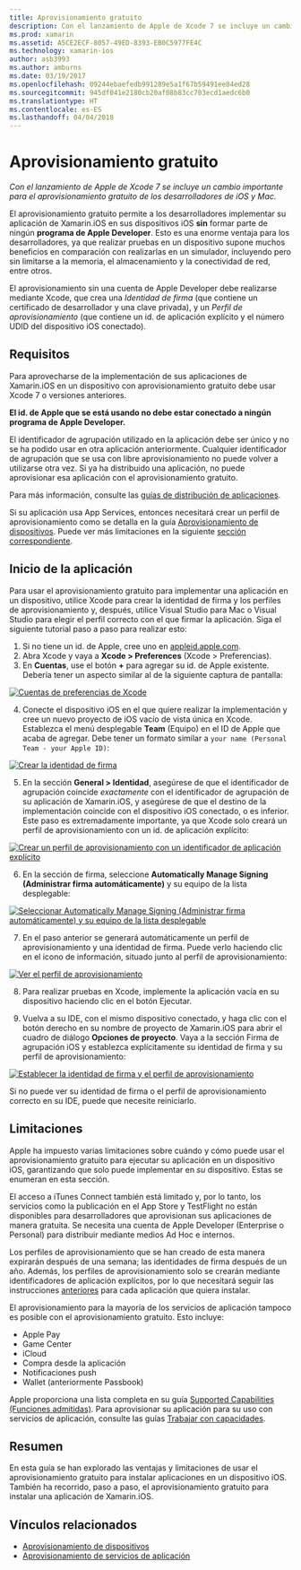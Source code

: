 ```yaml
---
title: Aprovisionamiento gratuito
description: Con el lanzamiento de Apple de Xcode 7 se incluye un cambio importante para el aprovisionamiento gratuito de los desarrolladores de iOS y Mac.
ms.prod: xamarin
ms.assetid: A5CE2ECF-8057-49ED-8393-EB0C5977FE4C
ms.technology: xamarin-ios
author: asb3993
ms.author: amburns
ms.date: 03/19/2017
ms.openlocfilehash: 09244ebaefedb991289e5a1f67b59491ee84ed28
ms.sourcegitcommit: 945df041e2180cb20af08b83cc703ecd1aedc6b0
ms.translationtype: HT
ms.contentlocale: es-ES
ms.lasthandoff: 04/04/2018
---
```

# <a name="free-provisioning"></a>Aprovisionamiento gratuito

_Con el lanzamiento de Apple de Xcode 7 se incluye un cambio importante para el aprovisionamiento gratuito de los desarrolladores de iOS y Mac._

El aprovisionamiento gratuito permite a los desarrolladores implementar su aplicación de Xamarin.iOS en sus dispositivos iOS **sin** formar parte de ningún **programa de Apple Developer**. Esto es una enorme ventaja para los desarrolladores, ya que realizar pruebas en un dispositivo supone muchos beneficios en comparación con realizarlas en un simulador, incluyendo pero sin limitarse a la memoria, el almacenamiento y la conectividad de red, entre otros.

El aprovisionamiento sin una cuenta de Apple Developer debe realizarse mediante Xcode, que crea una *Identidad de firma* (que contiene un certificado de desarrollador y una clave privada), y un *Perfil de aprovisionamiento* (que contiene un id. de aplicación explícito y el número UDID del dispositivo iOS conectado).

## <a name="requirements"></a>Requisitos

Para aprovecharse de la implementación de sus aplicaciones de Xamarin.iOS en un dispositivo con aprovisionamiento gratuito debe usar Xcode 7 o versiones anteriores.

**El id. de Apple que se está usando no debe estar conectado a ningún programa de Apple Developer.**

El identificador de agrupación utilizado en la aplicación debe ser único y no se ha podido usar en otra aplicación anteriormente. Cualquier identificador de agrupación que se usa con libre aprovisionamiento no puede volver a utilizarse otra vez. Si ya ha distribuido una aplicación, no puede aprovisionar esa aplicación con el aprovisionamiento gratuito. 

Para más información, consulte las [guías de distribución de aplicaciones](~/ios/deploy-test/app-distribution/index.md).

Si su aplicación usa App Services, entonces necesitará crear un perfil de aprovisionamiento como se detalla en la guía [Aprovisionamiento de dispositivos](~/ios/get-started/installation/device-provisioning/index.md#appservices). Puede ver más limitaciones en la siguiente [sección correspondiente](#limitations).


## <a name="a-namelaunching--launching-your-app"></a><a name="launching" /> Inicio de la aplicación

Para usar el aprovisionamiento gratuito para implementar una aplicación en un dispositivo, utilice Xcode para crear la identidad de firma y los perfiles de aprovisionamiento y, después, utilice Visual Studio para Mac o Visual Studio para elegir el perfil correcto con el que firmar la aplicación. Siga el siguiente tutorial paso a paso para realizar esto:

1. Si no tiene un id. de Apple, cree uno en [appleid.apple.com](https://appleid.apple.com/account).
2. Abra Xcode y vaya a **Xcode > Preferences** (Xcode > Preferencias).
3. En **Cuentas**, use el botón **+** para agregar su id. de Apple existente. Debería tener un aspecto similar al de la siguiente captura de pantalla:

  [![](free-provisioning-images/launchapp1.png "Cuentas de preferencias de Xcode")](free-provisioning-images/launchapp1.png#lightbox)

4. Conecte el dispositivo iOS en el que quiere realizar la implementación y cree un nuevo proyecto de iOS vacío de vista única en Xcode. Establezca el menú desplegable **Team** (Equipo) en el ID de Apple que acaba de agregar. Debe tener un formato similar a `your name (Personal Team - your Apple ID)`:

  [![](free-provisioning-images/launchapp2.png "Crear la identidad de firma")](free-provisioning-images/launchapp2.png#lightbox)

5. En la sección **General > Identidad**, asegúrese de que el identificador de agrupación coincide _exactamente_ con el identificador de agrupación de su aplicación de Xamarin.iOS, y asegúrese de que el destino de la implementación coincide con el dispositivo iOS conectado, o es inferior. Este paso es extremadamente importante, ya que Xcode solo creará un perfil de aprovisionamiento con un id. de aplicación explícito:

  [![](free-provisioning-images/launchapp5.png "Crear un perfil de aprovisionamiento con un identificador de aplicación explícito")](free-provisioning-images/launchapp5.png#lightbox)

6. En la sección de firma, seleccione **Automatically Manage Signing (Administrar firma automáticamente)** y su equipo de la lista desplegable:

  [![](free-provisioning-images/launchapp6.png "Seleccionar Automatically Manage Signing (Administrar firma automáticamente) y su equipo de la lista desplegable")](free-provisioning-images/launchapp6.png#lightbox)

7. En el paso anterior se generará automáticamente un perfil de aprovisionamiento y una identidad de firma. Puede verlo haciendo clic en el icono de información, situado junto al perfil de aprovisionamiento:

  [![](free-provisioning-images/launchapp7.png "Ver el perfil de aprovisionamiento")](free-provisioning-images/launchapp7.png#lightbox)

8. Para realizar pruebas en Xcode, implemente la aplicación vacía en su dispositivo haciendo clic en el botón Ejecutar.

9. Vuelva a su IDE, con el mismo dispositivo conectado, y haga clic con el botón derecho en su nombre de proyecto de Xamarin.iOS para abrir el cuadro de diálogo **Opciones de proyecto**. Vaya a la sección Firma de agrupación iOS y establezca explícitamente su identidad de firma y su perfil de aprovisionamiento:

  [![](free-provisioning-images/launchapp8.png "Establecer la identidad de firma y el perfil de aprovisionamiento")](free-provisioning-images/launchapp8.png#lightbox)

Si no puede ver su identidad de firma o el perfil de aprovisionamiento correcto en su IDE, puede que necesite reiniciarlo.


## <a name="a-namelimitations-limitations"></a><a name="limitations" />Limitaciones

Apple ha impuesto varias limitaciones sobre cuándo y cómo puede usar el aprovisionamiento gratuito para ejecutar su aplicación en un dispositivo iOS, garantizando que solo puede implementar en *su* dispositivo. Estas se enumeran en esta sección.

El acceso a iTunes Connect también está limitado y, por lo tanto, los servicios como la publicación en el App Store y TestFlight no están disponibles para desarrolladores que aprovisionan sus aplicaciones de manera gratuita. Se necesita una cuenta de Apple Developer (Enterprise o Personal) para distribuir mediante medios Ad Hoc e internos.

Los perfiles de aprovisionamiento que se han creado de esta manera expirarán después de una semana; las identidades de firma después de un año. Además, los perfiles de aprovisionamiento solo se crearán mediante identificadores de aplicación explícitos, por lo que necesitará seguir las instrucciones [anteriores](#launching) para cada aplicación que quiera instalar.

El aprovisionamiento para la mayoría de los servicios de aplicación tampoco es posible con el aprovisionamiento gratuito. Esto incluye:

- Apple Pay
- Game Center
- iCloud
- Compra desde la aplicación
- Notificaciones push
- Wallet (anteriormente Passbook)

Apple proporciona una lista completa en su guía [Supported Capabilities (Funciones admitidas)](https://developer.apple.com/library/prerelease/ios/documentation/IDEs/Conceptual/AppDistributionGuide/SupportedCapabilities/SupportedCapabilities.html#//apple_ref/doc/uid/TP40012582-CH38-SW1). Para aprovisionar su aplicación para su uso con servicios de aplicación, consulte las guías [Trabajar con capacidades](~/ios/deploy-test/provisioning/capabilities/index.md).


## <a name="summary"></a>Resumen

En esta guía se han explorado las ventajas y limitaciones de usar el aprovisionamiento gratuito para instalar aplicaciones en un dispositivo iOS. También ha recorrido, paso a paso, el aprovisionamiento gratuito para instalar una aplicación de Xamarin.iOS.

## <a name="related-links"></a>Vínculos relacionados

- [Aprovisionamiento de dispositivos](~/ios/get-started/installation/device-provisioning/index.md)
- [Aprovisionamiento de servicios de aplicación](~/ios/get-started/installation/device-provisioning/index.md#appservices)
